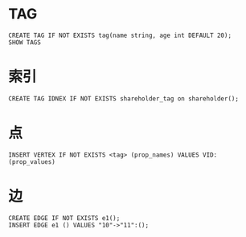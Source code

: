 # TAG
```
CREATE TAG IF NOT EXISTS tag(name string, age int DEFAULT 20);
SHOW TAGS
```

# 索引
```
CREATE TAG IDNEX IF NOT EXISTS shareholder_tag on shareholder();
```

# 点
```
INSERT VERTEX IF NOT EXISTS <tag> (prop_names) VALUES VID:(prop_values)
```

# 边
```
CREATE EDGE IF NOT EXISTS e1();
INSERT EDGE e1 () VALUES "10"->"11":();
```